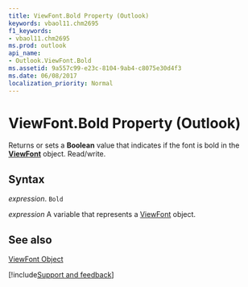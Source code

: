 ```yaml
---
title: ViewFont.Bold Property (Outlook)
keywords: vbaol11.chm2695
f1_keywords:
- vbaol11.chm2695
ms.prod: outlook
api_name:
- Outlook.ViewFont.Bold
ms.assetid: 9a557c99-e23c-8104-9ab4-c8075e30d4f3
ms.date: 06/08/2017
localization_priority: Normal
---
```



# ViewFont.Bold Property (Outlook)

Returns or sets a  **Boolean** value that indicates if the font is bold in the **[ViewFont](Outlook.ViewFont.md)** object. Read/write.


## Syntax

 _expression_. `Bold`

_expression_ A variable that represents a [ViewFont](./Outlook.ViewFont.md) object.


## See also


[ViewFont Object](Outlook.ViewFont.md)

[!include[Support and feedback](~/includes/feedback-boilerplate.md)]